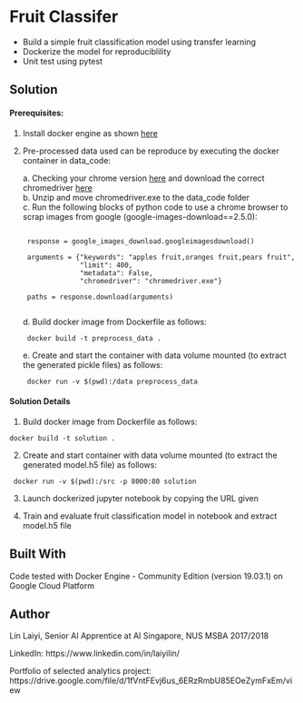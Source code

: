 # Fruit Classifer  

- Build a simple fruit classification model using transfer learning   
- Dockerize the model for reproduciblility
- Unit test using pytest

## Solution

#### Prerequisites:

1. Install docker engine as shown [here](https://docs.docker.com/install/)

2. Pre-processed data used can be reproduce by executing the docker container in data_code:

	a. Checking your chrome version [here](https://www.whatismybrowser.com/detect/what-version-of-chrome-do-i-have) and download the correct chromedriver [here](http://chromedriver.chromium.org/downloads)   
	b. Unzip and move chromedriver.exe to the data_code folder   
	c. Run the following blocks of python code to use a chrome browser to scrap images from google (google-images-download==2.5.0):

	<pre><code> 	
	response = google_images_download.googleimagesdownload()   

	arguments = {"keywords": "apples fruit,oranges fruit,pears fruit",
				 "limit": 400,
				 "metadata": False,
				 "chromedriver": "chromedriver.exe"}   

	paths = response.download(arguments) 
	</code></pre>	
	
	d. Build docker image from Dockerfile as follows:   

	<pre><code> docker build -t preprocess_data . </code></pre>   

	e. Create and start the container with data volume mounted (to extract the generated pickle files) as follows:

	<pre><code> docker run -v $(pwd):/data preprocess_data </code></pre>

#### Solution Details 	

1. Build docker image from Dockerfile as follows:

<pre><code>docker build -t solution .</code></pre>

2. Create and start container with data volume mounted (to extract the generated model.h5 file) as follows:

<pre><code> docker run -v $(pwd):/src -p 8000:80 solution </code></pre>

3. Launch dockerized jupyter notebook by copying the URL given

3. Train and evaluate fruit classification model in notebook and extract model.h5 file 

## Built With

Code tested with Docker Engine - Community Edition (version 19.03.1) on Google Cloud Platform 

## Author

<p>Lin Laiyi, Senior AI Apprentice at AI Singapore, NUS MSBA 2017/2018</p>
<p>LinkedIn: https://www.linkedin.com/in/laiyilin/</p>
<p>Portfolio of selected analytics project: https://drive.google.com/file/d/1fVntFEvj6us_6ERzRmbU85EOeZymFxEm/view</p>
